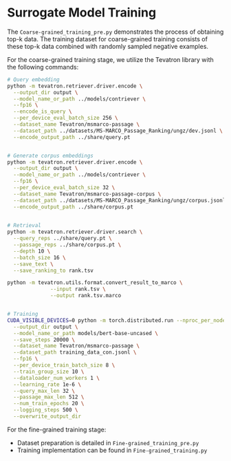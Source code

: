 # Surrogate Model Training

The `Coarse-grained_training_pre.py` demonstrates the process of obtaining top-k data. The training dataset for coarse-grained training consists of these top-k data combined with randomly sampled negative examples.

For the coarse-grained training stage, we utilize the Tevatron library with the following commands:

```sh
# Query embedding
python -m tevatron.retriever.driver.encode \
  --output_dir output \
  --model_name_or_path ../models/contriever \
  --fp16 \
  --encode_is_query \
  --per_device_eval_batch_size 256 \
  --dataset_name Tevatron/msmarco-passage \
  --dataset_path ../datasets/MS-MARCO_Passage_Ranking/ungz/dev.jsonl \
  --encode_output_path ../share/query.pt


# Generate corpus embeddings
python -m tevatron.retriever.driver.encode \
  --output_dir output \
  --model_name_or_path ../models/contriever \
  --fp16 \
  --per_device_eval_batch_size 32 \
  --dataset_name Tevatron/msmarco-passage-corpus \
  --dataset_path ../datasets/MS-MARCO_Passage_Ranking/ungz/corpus.jsonl \
  --encode_output_path ../share/corpus.pt

  
# Retrieval
python -m tevatron.retriever.driver.search \
  --query_reps ../share/query.pt \
  --passage_reps ../share/corpus.pt \
  --depth 10 \
  --batch_size 16 \
  --save_text \
  --save_ranking_to rank.tsv

python -m tevatron.utils.format.convert_result_to_marco \
              --input rank.tsv \
              --output rank.tsv.marco


# Training
CUDA_VISIBLE_DEVICES=0 python -m torch.distributed.run --nproc_per_node=1 -m tevatron.retriever.driver.train \
  --output_dir output \
  --model_name_or_path models/bert-base-uncased \
  --save_steps 20000 \
  --dataset_name Tevatron/msmarco-passage \
  --dataset_path training_data_con.jsonl \
  --fp16 \
  --per_device_train_batch_size 8 \
  --train_group_size 10 \
  --dataloader_num_workers 1 \
  --learning_rate 1e-6 \
  --query_max_len 32 \
  --passage_max_len 512 \
  --num_train_epochs 20 \
  --logging_steps 500 \
  --overwrite_output_dir
```

For the fine-grained training stage:
- Dataset preparation is detailed in `Fine-grained_training_pre.py`
- Training implementation can be found in `Fine-grained_training.py`
